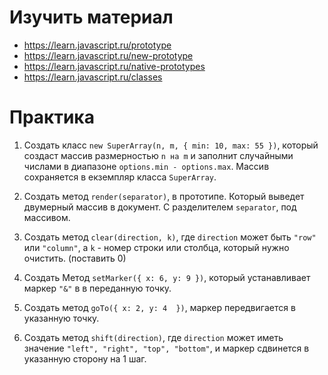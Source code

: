 # Изучить материал

* https://learn.javascript.ru/prototype
* https://learn.javascript.ru/new-prototype
* https://learn.javascript.ru/native-prototypes
* https://learn.javascript.ru/classes


# Практика

1) Создать класс `new SuperArray(n, m, { min: 10, max: 55 })`, который создаст массив размерностью `n на m` и заполнит случайными числами в диапазоне `options.min - options.max`.
Массив сохраняется в екземпляр класса `SuperArray`.

2) Создать метод `render(separator)`, в прототипе. Который выведет двумерный массив в документ. С разделителем `separator`, под массивом.

3) Создать метод `clear(direction, k)`, где `direction` может быть `"row"` или `"column"`, а `k` - номер строки или столбца, который нужно очистить. (поставить 0)

4) Создать Метод `setMarker({ x: 6, y: 9 })`, который устанавливает маркер `"&"` в в переданную точку.

5) Создать метод `goTo({ x: 2, y: 4  })`, маркер передвигается в указанную точку.

6) Создать метод `shift(direction)`, где `direction` может иметь значение `"left", "right", "top", "bottom"`, и маркер сдвинется в указанную сторону на 1 шаг.
